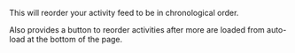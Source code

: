 This will reorder your activity feed to be in chronological order. 

Also provides a button to reorder activities after more are loaded from auto-load at the bottom of the page.